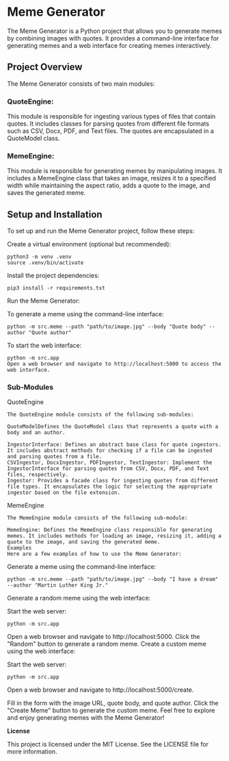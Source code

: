 # Meme Generator

The Meme Generator is a Python project that allows you to generate memes by combining images with quotes. It provides a command-line interface for generating memes and a web interface for creating memes interactively.

## Project Overview

The Meme Generator consists of two main modules:

### QuoteEngine:
This module is responsible for ingesting various types of files that contain quotes. It includes classes for parsing quotes from different file formats such as CSV, Docx, PDF, and Text files. The quotes are encapsulated in a QuoteModel class.

### MemeEngine:
This module is responsible for generating memes by manipulating images. It includes a MemeEngine class that takes an image, resizes it to a specified width while maintaining the aspect ratio, adds a quote to the image, and saves the generated meme.

## Setup and Installation

To set up and run the Meme Generator project, follow these steps:


Create a virtual environment (optional but recommended):

```shell
python3 -m venv .venv
source .venv/bin/activate
```

Install the project dependencies:

```shell
pip3 install -r requirements.txt
```

Run the Meme Generator:

To generate a meme using the command-line interface:

```shell
python -m src.meme --path "path/to/image.jpg" --body "Quote body" --author "Quote author"
```

To start the web interface:

```shell
python -m src.app
Open a web browser and navigate to http://localhost:5000 to access the web interface.
```

<h3>Sub-Modules</h3>

QuoteEngine

    The QuoteEngine module consists of the following sub-modules:
    
    QuoteModelDefines the QuoteModel class that represents a quote with a body and an author.
    
    IngestorInterface: Defines an abstract base class for quote ingestors. It includes abstract methods for checking if a file can be ingested and parsing quotes from a file.
    CSVIngestor, DocxIngestor, PDFIngestor, TextIngestor: Implement the IngestorInterface for parsing quotes from CSV, Docx, PDF, and Text files, respectively.
    Ingestor: Provides a facade class for ingesting quotes from different file types. It encapsulates the logic for selecting the appropriate ingestor based on the file extension.

MemeEngine

    The MemeEngine module consists of the following sub-module:
    
    MemeEngine: Defines the MemeEngine class responsible for generating memes. It includes methods for loading an image, resizing it, adding a quote to the image, and saving the generated meme.
    Examples
    Here are a few examples of how to use the Meme Generator:

Generate a meme using the command-line interface:

```shell
python -m src.meme --path "path/to/image.jpg" --body "I have a dream" --author "Martin Luther King Jr."
```

Generate a random meme using the web interface:

Start the web server:

```shell
python -m src.app
```

Open a web browser and navigate to http://localhost:5000.
Click the "Random" button to generate a random meme. Create a custom meme using the web interface:

Start the web server:

```shell
python -m src.app
```

Open a web browser and navigate to http://localhost:5000/create.

Fill in the form with the image URL, quote body, and quote author.
Click the "Create Meme" button to generate the custom meme.
Feel free to explore and enjoy generating memes with the Meme Generator!

**License**

This project is licensed under the MIT License. See the LICENSE file for more information.


